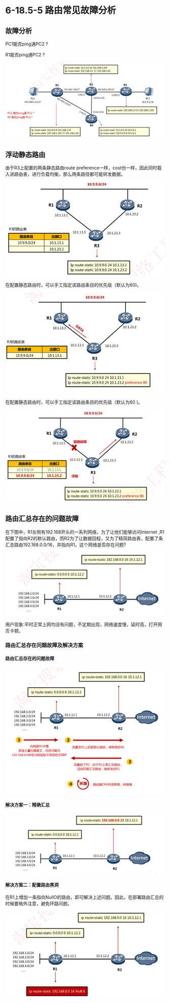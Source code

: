 # 6-18.5-5 路由常见故障分析

## 故障分析

PC1能否ping通PC2 ?

R1能否ping通PC2 ?

![image-20231006231450496](./assets/image-20231006231450496.png)

## 浮动静态路由

由于R3上配置的两条静态路由route preference一样，cost也一样，因此同时载入进路由表，进行负载均衡，那么两条路径都可能转发数据。

![image-20231006231539284](./assets/image-20231006231539284.png)

在配置静态路由时，可以手工指定该路由条目的优先级（默认为60)。

![image-20231006231602907](./assets/image-20231006231602907.png)

在配置静态路由时，可以手工指定该路由条目的优先级（默认为60 )。

![image-20231006231632493](./assets/image-20231006231632493.png)

## 路由汇总存在的问题故障

在下图中，R1左侧有192.168开头的一系列网络，为了让他们能够访问Internet ,R1配置了指向R2的默认路由，而R2为了让数据回程，又为了精简路由表，配置了条汇总路由192.168.0.0/16，并指向R1。这个网络是否存在问题?

![image-20231006231712643](./assets/image-20231006231712643.png)

用户现象∶平时正常上网均没有问题，不定期出现，网络速度慢，延时高，打开网页卡顿。

### 路由汇总存在问题故障及解决方案

#### 路由汇总存在的问题故障

![image-20231006231814919](./assets/image-20231006231814919.png)

#### 解决方案一：精确汇总

![image-20231006231854678](./assets/image-20231006231854678.png)

#### 解决方案二：配置路由黑洞

在R1上增加一条指向NullO的路由，即可解决上述问题。因此，在部署路由汇总的时候要格外注意，避免环路问题。

![image-20231006231917940](./assets/image-20231006231917940.png)